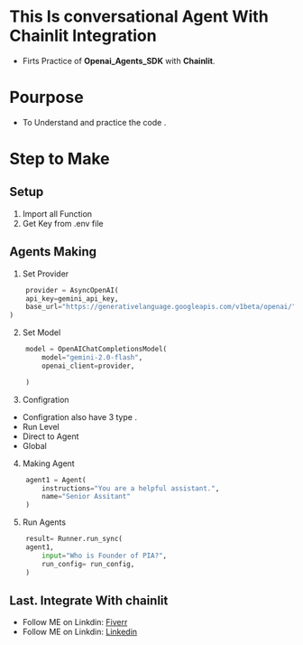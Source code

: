 # This Is conversational Agent With Chainlit Integration 
- Firts Practice of **Openai_Agents_SDK** with **Chainlit**.

# Pourpose 
- To Understand and practice the code .

# Step to Make
## Setup
1. Import all Function
2. Get Key from .env file 
## Agents Making
1. Set Provider
```Python
    provider = AsyncOpenAI(
    api_key=gemini_api_key,
    base_url="https://generativelanguage.googleapis.com/v1beta/openai/"
)
```
2. Set Model 
```Python
    model = OpenAIChatCompletionsModel(
        model="gemini-2.0-flash",
        openai_client=provider,

    )
```
3. Configration
- Configration also have 3 type .
- Run Level 
- Direct to Agent
- Global  
4. Making Agent 
```Python
    agent1 = Agent(
        instructions="You are a helpful assistant.", 
        name="Senior Assitant" 
    )
```
5. Run Agents
```Python
    result= Runner.run_sync(
    agent1,
        input="Who is Founder of PIA?",
        run_config= run_config,
    )
```

## Last. **Integrate With chainlit**
- Follow ME on Linkdin: [Fiverr](https://www.fiverr.com/s/991k68A)
- Follow ME on Linkdin: [Linkedin](https://www.linkedin.com/in/muhammad-anas35)
